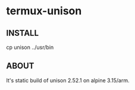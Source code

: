 # termux-unison

INSTALL
-------
cp unison ../usr/bin

ABOUT
-----
It's static build of unison 2.52.1 on alpine 3.15/arm.
